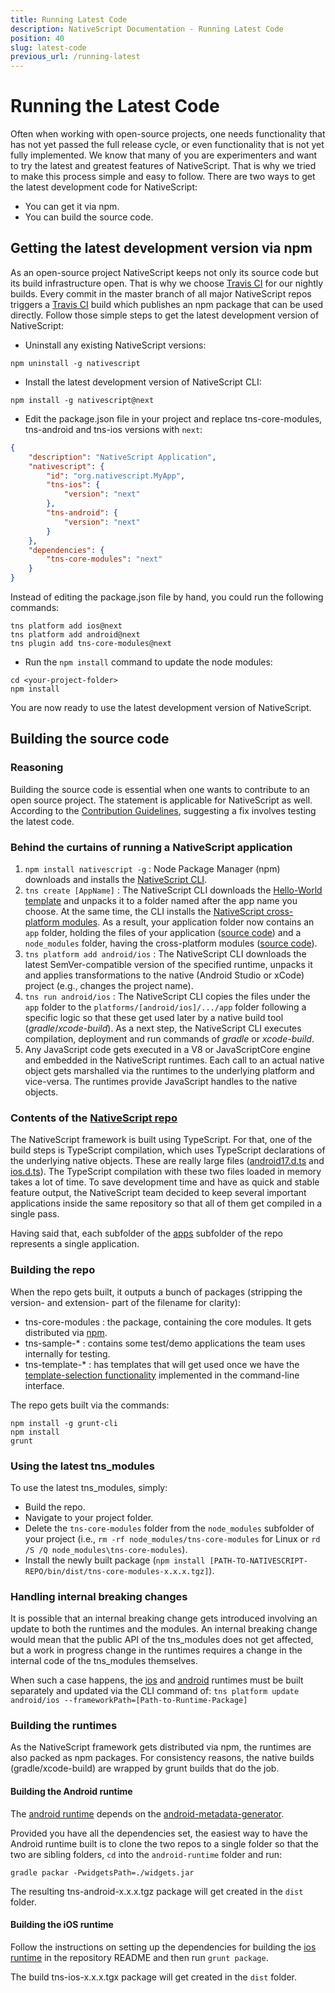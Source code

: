 ```yaml
---
title: Running Latest Code
description: NativeScript Documentation - Running Latest Code
position: 40
slug: latest-code
previous_url: /running-latest
---
```


# Running the Latest Code

Often when working with open-source projects, one needs functionality that has not yet passed the full release cycle, or even functionality that is not yet fully implemented. We know that many of you are experimenters and want to try the latest and greatest features of NativeScript. That is why we tried to make this process simple and easy to follow. There are two ways to get the latest development code for NativeScript:

- You can get it via npm.
- You can build the source code.

## Getting the latest development version via npm

As an open-source project NativeScript keeps not only its source code but its build infrastructure open. That is why we choose [Travis CI](https://travis-ci.org/) for our nightly builds. Every commit in the master branch of all major NativeScript repos triggers a [Travis CI](https://travis-ci.org/) build which publishes an npm package that can be used directly. Follow those simple steps to get the latest development version of NativeScript:

- Uninstall any existing NativeScript versions:

```Console
npm uninstall -g nativescript
```

- Install the latest development version of NativeScript CLI:

```Console
npm install -g nativescript@next
```

- Edit the package.json file in your project and replace tns-core-modules, tns-android and tns-ios versions with `next`:

```JSON
{
	"description": "NativeScript Application",
	"nativescript": {
		"id": "org.nativescript.MyApp",
		"tns-ios": {
			"version": "next"
		},
		"tns-android": {
			"version": "next"
		}
	},
	"dependencies": {
		"tns-core-modules": "next"
	}
}
```

Instead of editing the package.json file by hand, you could run the following commands:

```Console
tns platform add ios@next
tns platform add android@next
tns plugin add tns-core-modules@next
```

- Run the `npm install` command to update the node modules:

```Console
cd <your-project-folder>
npm install
```

You are now ready to use the latest development version of NativeScript.

## Building the source code

### Reasoning

Building the source code is essential when one wants to contribute to an open source project. The statement is applicable for NativeScript as well. According to the [Contribution Guidelines](https://github.com/NativeScript/NativeScript/blob/master/CONTRIBUTING.md), suggesting a fix involves testing the latest code.

### Behind the curtains of running a NativeScript application

1. `npm install nativescript -g` : Node Package Manager (npm) downloads and installs the [NativeScript CLI](https://www.npmjs.com/package/nativescript).
2. `tns create [AppName]` : The NativeScript CLI downloads the [Hello-World template](https://www.npmjs.com/package/tns-template-hello-world) and unpacks it to a folder named after the app name you choose. At the same time, the CLI installs the [NativeScript cross-platform modules](https://www.npmjs.com/package/tns-core-modules). As a result, your application folder now contains an `app` folder, holding the files of your application ([source code](https://github.com/NativeScript/template-hello-world)) and a `node_modules` folder, having the cross-platform modules ([source code](https://github.com/NativeScript/NativeScript)).
3. `tns platform add android/ios` : The NativeScript CLI downloads the latest SemVer-compatible version of the specified runtime, unpacks it and applies transformations to the native (Android Studio or xCode) project (e.g., changes the project name).
4. `tns run android/ios` : The NativeScript CLI copies the files under the `app` folder to the `platforms/[android/ios]/.../app` folder following a specific logic so that these get used later by a native build tool (*gradle*/*xcode-build*). As a next step, the NativeScript CLI executes compilation, deployment and run commands of *gradle* or *xcode-build*.
5. Any JavaScript code gets executed in a V8 or JavaScriptCore engine and embedded in the NativeScript runtimes. Each call to an actual native object gets marshalled via the runtimes to the underlying platform and vice-versa. The runtimes provide JavaScript handles to the native objects.

### Contents of the [NativeScript repo](https://github.com/NativeScript/NativeScript) 

The NativeScript framework is built using TypeScript. For that, one of the build steps is TypeScript compilation, which uses TypeScript declarations of the underlying native objects. These are really large files ([android17.d.ts](https://github.com/NativeScript/NativeScript/blob/master/android17.d.ts) and [ios.d.ts](https://github.com/NativeScript/NativeScript/blob/master/ios.d.ts)). The TypeScript compilation with these two files loaded in memory takes a lot of time. To save development time and have as quick and stable feature output, the NativeScript team decided to keep several important applications inside the same repository so that all of them get compiled in a single pass.

Having said that, each subfolder of the [apps](https://github.com/NativeScript/NativeScript/tree/master/apps) subfolder of the repo represents a single application.

### Building the repo
When the repo gets built, it outputs a bunch of packages (stripping the version- and extension- part of the filename for clarity):
- tns-core-modules : the package, containing the core modules. It gets distributed via [npm](https://www.npmjs.com/package/tns-core-modules).
- tns-sample-* : contains some test/demo applications the team uses internally for testing.
- tns-template-* : has templates that will get used once we have the [template-selection functionality](https://github.com/NativeScript/nativescript-cli/issues/374) implemented in the command-line interface.

The repo gets built via the commands:

```Console
npm install -g grunt-cli
npm install
grunt
```

### Using the latest tns_modules

To use the latest tns_modules, simply:
- Build the repo.
- Navigate to your project folder.
- Delete the `tns-core-modules` folder from the `node_modules` subfolder of your project (i.e., `rm -rf node_modules/tns-core-modules` for Linux or `rd /S /Q node_modules\tns-core-modules`).
- Install the newly built package (`npm install [PATH-TO-NATIVESCRIPT-REPO/bin/dist/tns-core-modules-x.x.x.tgz]`).

### Handling internal breaking changes

It is possible that an internal breaking change gets introduced involving an update to both the runtimes and the modules. An internal breaking change would mean that the public API of the tns_modules does not get affected, but a work in progress change in the runtimes requires a change in the internal code of the tns_modules themselves.

When such a case happens, the [ios](https://github.com/NativeScript/ios-runtime) and [android](https://github.com/NativeScript/android-runtime) runtimes must be built separately and updated via the CLI command of:
`tns platform update android/ios --frameworkPath=[Path-to-Runtime-Package]`

### Building the runtimes

As the NativeScript framework gets distributed via npm, the runtimes are also packed as npm packages. For consistency reasons, the native builds (gradle/xcode-build) are wrapped by grunt builds that do the job.

#### Building the Android runtime

The [android runtime](https://github.com/NativeScript/android-runtime) depends on the [android-metadata-generator](https://github.com/NativeScript/android-metadata-generator).

Provided you have all the dependencies set, the easiest way to have the Android runtime built is to clone the two repos to a single folder so that the two are sibling folders, `cd` into the `android-runtime` folder and run:
```
gradle packar -PwidgetsPath=./widgets.jar
```

The resulting tns-android-x.x.x.tgz package will get created in the `dist` folder.

#### Building the iOS runtime

Follow the instructions on setting up the dependencies for building the [ios runtime](https://github.com/NativeScript/ios-runtime) in the repository README and then run `grunt package`.

The build tns-ios-x.x.x.tgx package will get created in the `dist` folder.

